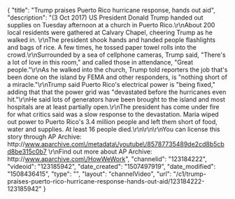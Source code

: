 {
    "title": "Trump praises Puerto Rico hurricane response, hands out aid",
    "description": "(3 Oct 2017) US President Donald Trump handed out supplies on Tuesday afternoon at a church in Puerto Rico.\r\nAbout 200 local residents were gathered at Calvary Chapel, cheering Trump as he walked in. \r\nThe president shook hands and handed people flashlights and bags of rice. A few times, he tossed paper towel rolls into the crowd.\r\nSurrounded by a sea of cellphone cameras, Trump said, \"There's a lot of love in this room,\" and called those in attendance, \"Great people.\"\r\nAs he walked into the church, Trump told reporters the job that's been done on the island by FEMA and other responders, is \"nothing short of a miracle.\"\r\nTrump said Puerto Rico's electrical power is \"being fixed,\" adding that that the power grid was \"devastated before the hurricanes even hit.\"\r\nHe said lots of generators have been brought to the island and most hospitals are at least partially open.\r\nThe president has come under fire for what critics said was a slow response to the devastation. Maria wiped out power to Puerto Rico's 3.4 million people and left them short of food, water and supplies. At least 16 people died.\r\n\r\n\r\nYou can license this story through AP Archive: http:\/\/www.aparchive.com\/metadata\/youtube\/85787735489de2cd8b5cbd8be315c0b7 \r\nFind out more about AP Archive: http:\/\/www.aparchive.com\/HowWeWork",
    "channelid": "123184222",
    "videoid": "123185942",
    "date_created": "1507497919",
    "date_modified": "1508436415",
    "type": "",
    "layout": "channelVideo",
    "url": "\/c1\/trump-praises-puerto-rico-hurricane-response-hands-out-aid\/123184222-123185942"
}